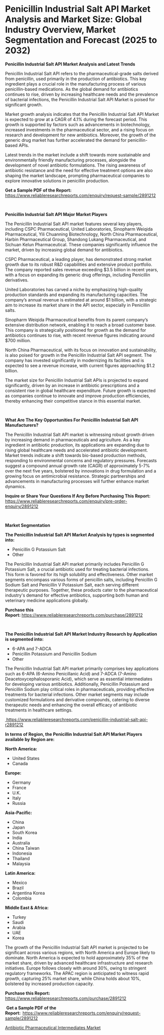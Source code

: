<p><h1>Penicillin Industrial Salt API Market Analysis and Market Size: Global Industry Overview, Market Segmentation and Forecast (2025 to 2032)</h1></p><p><strong>Penicillin Industrial Salt API Market Analysis and Latest Trends</strong></p>
<p><p>Penicillin Industrial Salt API refers to the pharmaceutical-grade salts derived from penicillin, used primarily in the production of antibiotics. This key ingredient plays a crucial role in the manufacturing process of various penicillin-based medications. As the global demand for antibiotics continues to rise, driven by increasing healthcare needs and the prevalence of bacterial infections, the Penicillin Industrial Salt API Market is poised for significant growth.</p><p>Market growth analysis indicates that the Penicillin Industrial Salt API Market is expected to grow at a CAGR of 4.1% during the forecast period. This growth is supported by factors such as advancements in biotechnology, increased investments in the pharmaceutical sector, and a rising focus on research and development for new antibiotics. Moreover, the growth of the generic drug market has further accelerated the demand for penicillin-based APIs. </p><p>Latest trends in the market include a shift towards more sustainable and environmentally friendly manufacturing processes, alongside the development of novel antibiotic formulations. The rising awareness of antibiotic resistance and the need for effective treatment options are also shaping the market landscape, prompting pharmaceutical companies to explore innovative solutions in penicillin production.</p></p>
<p><strong>Get a Sample PDF of the Report:&nbsp;</strong> <a href="https://www.reliableresearchreports.com/enquiry/request-sample/2891212?utm_campaign=2295&utm_medium=2&utm_source=Github&utm_content=ia&utm_term=14032025&utm_id=penicillin-industrial-salt-api">https://www.reliableresearchreports.com/enquiry/request-sample/2891212</a></p>
<p>&nbsp;</p>
<p><strong>Penicillin Industrial Salt API Major Market Players</strong></p>
<p><p>The Penicillin Industrial Salt API market features several key players, including CSPC Pharmaceutical, United Laboratories, Sinopharm Weiqida Pharmaceutical, Yili Chuanning Biotechnology, North China Pharmaceutical, Harbin Pharmaceutical Group, Shandong Lukang Pharmaceutical, and Sichuan Kelun Pharmaceutical. These companies significantly influence the market, driven by increasing global demand for antibiotics.</p><p>CSPC Pharmaceutical, a leading player, has demonstrated strong market growth due to its robust R&D capabilities and extensive product portfolio. The company reported sales revenue exceeding $3.5 billion in recent years, with a focus on expanding its generic drug offerings, including Penicillin derivatives.</p><p>United Laboratories has carved a niche by emphasizing high-quality production standards and expanding its manufacturing capacities. The company’s annual revenue is estimated at around $1 billion, with a strategic aim to increase its market share in the API sector, especially in Penicillin salts.</p><p>Sinopharm Weiqida Pharmaceutical benefits from its parent company’s extensive distribution network, enabling it to reach a broad customer base. This company is strategically positioned for growth as the demand for antibiotics continues to rise, with recent revenue figures indicating around $700 million.</p><p>North China Pharmaceutical, with its focus on innovation and sustainability, is also poised for growth in the Penicillin Industrial Salt API segment. The company has invested significantly in modernizing its facilities and is expected to see a revenue increase, with current figures approaching $1.2 billion.</p><p>The market size for Penicillin Industrial Salt APIs is projected to expand significantly, driven by an increase in antibiotic prescriptions and a consistent rise in global healthcare expenditure. Future growth is expected as companies continue to innovate and improve production efficiencies, thereby enhancing their competitive stance in this essential market.</p></p>
<p>&nbsp;</p>
<p><strong>What Are The Key Opportunities For Penicillin Industrial Salt API Manufacturers?</strong></p>
<p><p>The Penicillin Industrial Salt API market is witnessing robust growth driven by increasing demand in pharmaceuticals and agriculture. As a key ingredient in antibiotic production, its applications are expanding due to rising global healthcare needs and accelerated antibiotic development. Market trends indicate a shift towards bio-based production methods, responding to environmental concerns and regulatory pressures. Forecasts suggest a compound annual growth rate (CAGR) of approximately 5-7% over the next five years, bolstered by innovations in drug formulation and a growing focus on antimicrobial resistance. Strategic partnerships and advancements in manufacturing processes will further enhance market dynamics.</p></p>
<p><strong>Inquire or Share Your Questions If Any Before Purchasing This Report:</strong> <a href="https://www.reliableresearchreports.com/enquiry/pre-order-enquiry/2891212?utm_campaign=2295&utm_medium=2&utm_source=Github&utm_content=ia&utm_term=14032025&utm_id=penicillin-industrial-salt-api">https://www.reliableresearchreports.com/enquiry/pre-order-enquiry/2891212</a></p>
<p>&nbsp;</p>
<p><strong>Market Segmentation</strong></p>
<p><strong>The Penicillin Industrial Salt API Market Analysis by types is segmented into:</strong></p>
<p><ul><li>Penicillin G Potassium Salt</li><li>Other</li></ul></p>
<p><p>The Penicillin Industrial Salt API market primarily includes Penicillin G Potassium Salt, a crucial antibiotic used for treating bacterial infections. This form is favored for its high solubility and effectiveness. Other market segments encompass various forms of penicillin salts, including Penicillin G Sodium Salt and Penicillin V Potassium Salt, each serving different therapeutic purposes. Together, these products cater to the pharmaceutical industry's demand for effective antibiotics, supporting both human and veterinary medicine applications globally.</p></p>
<p><strong>Purchase this Report:&nbsp;</strong><a href="https://www.reliableresearchreports.com/purchase/2891212?utm_campaign=2295&utm_medium=2&utm_source=Github&utm_content=ia&utm_term=14032025&utm_id=penicillin-industrial-salt-api">https://www.reliableresearchreports.com/purchase/2891212</a></p>
<p>&nbsp;</p>
<p><strong>The Penicillin Industrial Salt API Market Industry Research by Application is segmented into:</strong></p>
<p><ul><li>6-APA and 7-ADCA</li><li>Penicillin Potassium and Penicillin Sodium</li><li>Other</li></ul></p>
<p><p>The Penicillin Industrial Salt API market primarily comprises key applications such as 6-APA (6-Amino Penicillanic Acid) and 7-ADCA (7-Amino Deacetoxycephalosporanic Acid), which serve as essential intermediates for developing various antibiotics. Additionally, Penicillin Potassium and Penicillin Sodium play critical roles in pharmaceuticals, providing effective treatments for bacterial infections. Other market segments may include customized formulations and derivative compounds, catering to diverse therapeutic needs and enhancing the overall efficacy of antibiotic treatments in healthcare settings.</p></p>
<p><a href="https://www.reliableresearchreports.com/penicillin-industrial-salt-api-r2891212?utm_campaign=2295&utm_medium=2&utm_source=Github&utm_content=ia&utm_term=14032025&utm_id=penicillin-industrial-salt-api">&nbsp;https://www.reliableresearchreports.com/penicillin-industrial-salt-api-r2891212</a></p>
<p><strong>In terms of Region, the Penicillin Industrial Salt API Market Players available by Region are:</strong></p>
<p>
    <p> <strong> North America: </strong>
        <ul>
            <li>United States</li>
            <li>Canada</li>
        </ul>
        </p> 
    <p> <strong> Europe: </strong>
        <ul>
            <li>Germany</li>
            <li>France</li>
            <li>U.K.</li>
            <li>Italy</li>
            <li>Russia</li>
        </ul>
        </p> 
    <p> <strong> Asia-Pacific: </strong>
        <ul>
            <li>China</li>
            <li>Japan</li>
            <li>South Korea</li>
            <li>India</li>
            <li>Australia</li>
            <li>China Taiwan</li>
            <li>Indonesia</li>
            <li>Thailand</li>
            <li>Malaysia</li>
        </ul>
        </p> 
    <p> <strong> Latin America: </strong>
        <ul>
            <li>Mexico</li>
            <li>Brazil</li>
            <li>Argentina Korea</li>
            <li>Colombia</li>
        </ul>
        </p> 
    <p> <strong> Middle East & Africa: </strong>
        <ul>
            <li>Turkey</li>
            <li>Saudi</li>
            <li>Arabia</li>
            <li>UAE</li>
            <li>Korea</li>
        </ul>
    </p>
    </p>
<p><p>The growth of the Penicillin Industrial Salt API market is projected to be significant across various regions, with North America and Europe likely to dominate. North America is expected to hold approximately 35% of the market share, driven by advanced healthcare infrastructure and research initiatives. Europe follows closely with around 30%, owing to stringent regulatory frameworks. The APAC region is anticipated to witness rapid growth, capturing 25% market share, while China holds about 10%, bolstered by increased production capacity.</p></p>
<p><strong>Purchase this Report: </strong><a href="https://www.reliableresearchreports.com/purchase/2891212?utm_campaign=2295&utm_medium=2&utm_source=Github&utm_content=ia&utm_term=14032025&utm_id=penicillin-industrial-salt-api">https://www.reliableresearchreports.com/purchase/2891212</a></p>
<p>&nbsp;<strong>Get a Sample PDF of the Report:&nbsp;&nbsp;</strong><a href="https://www.reliableresearchreports.com/enquiry/request-sample/2891212?utm_campaign=2295&utm_medium=2&utm_source=Github&utm_content=ia&utm_term=14032025&utm_id=penicillin-industrial-salt-api">https://www.reliableresearchreports.com/enquiry/request-sample/2891212</a></p>
<p><strong></strong></p>
<p><p><a href="https://github.com/HobertDavis43/Market-Research-Report-List-1/blob/main/antibiotic-pharmaceutical-intermediates-market.md?utm_campaign=2295&utm_medium=2&utm_source=Github&utm_content=ia&utm_term=14032025&utm_id=penicillin-industrial-salt-api">Antibiotic Pharmaceutical Intermediates Market</a></p></p>